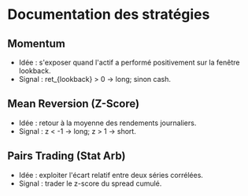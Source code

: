 # Documentation des stratégies

## Momentum
- Idée : s'exposer quand l'actif a performé positivement sur la fenêtre lookback.
- Signal : ret_{lookback} > 0 -> long; sinon cash.

## Mean Reversion (Z-Score)
- Idée : retour à la moyenne des rendements journaliers.
- Signal : z < -1 -> long; z > 1 -> short.

## Pairs Trading (Stat Arb)
- Idée : exploiter l'écart relatif entre deux séries corrélées.
- Signal : trader le z-score du spread cumulé.
